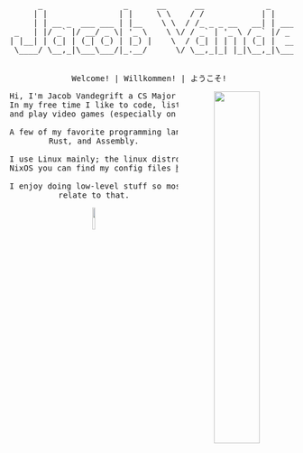 <div align="center">
  <pre>
      _                 _      __      __             _                 _  __ _   
     | |               | |     \ \    / /            | |               (_)/ _| |  
     | | __ _  ___ ___ | |__    \ \  / /_ _ _ __   __| | ___  __ _ _ __ _| |_| |_ 
 _   | |/ _` |/ __/ _ \| '_ \    \ \/ / _` | '_ \ / _` |/ _ \/ _` | '__| |  _| __|
| |__| | (_| | (_| (_) | |_) |    \  / (_| | | | | (_| |  __/ (_| | |  | | | | |_ 
 \____/ \__,_|\___\___/|_.__/      \/ \__,_|_| |_|\__,_|\___|\__, |_|  |_|_|  \__|
                                                              __/ |               
                                                             |___/                
Welcome! | Willkommen! | ようこそ! </pre>
</div>

<div align="center">
  <a href="https://jacobvandegrift.com" title="Clicking this takes you to my website!" target="_blank" rel="noopener noreferrer">
    <img src="https://raw.githubusercontent.com/JacobVandegrift/JacobVandegrift/refs/heads/master/assets/anime_landscape.jpg" width="40%" align="right">
  </a>
<pre>
Hi, I'm Jacob Vandegrift a CS Major studing at WTAMU!
In my free time I like to code, listen to music, watch anime,
and play video games (especially on older handheld consoles).<br/>
A few of my favorite programming languages are C/C++, Zig, 
Rust, and Assembly.<br/>
I use Linux mainly; the linux distro I'm currently using is 
NixOS you can find my config files <a href="https://github.com/JacobVandegrift/NixOS" title="Visit my NixOS Dotfile Repo" target="_blank" rel="noopener noreferrer">here</a>!<br/>
I enjoy doing low-level stuff so most of my projects will
relate to that.
</pre>
<img src="https://raw.githubusercontent.com/JacobVandegrift/JacobVandegrift/refs/heads/master/assets/kyubey.gif" height="10%" align="bottom">
</div>
